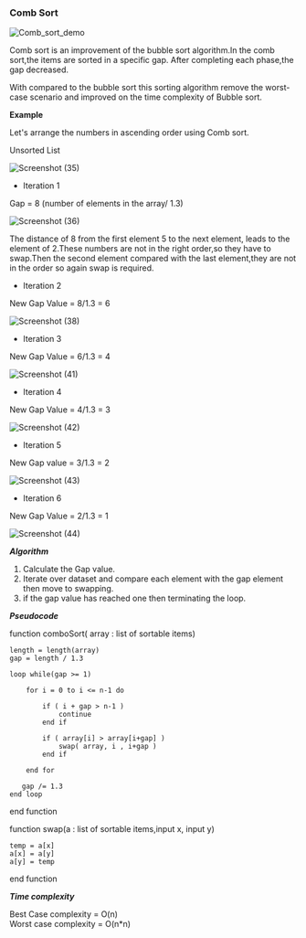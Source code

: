 ### Comb Sort

![Comb_sort_demo](https://user-images.githubusercontent.com/28682701/56884536-c1704380-6a87-11e9-9cf9-fb8cba477a53.gif)

Comb sort is an improvement of the bubble sort algorithm.In the comb sort,the items are sorted in a specific gap. 
After completing each phase,the gap decreased.

With compared to the bubble sort this sorting algorithm remove the worst-case scenario and improved on the time complexity of Bubble sort.



**Example**

Let's arrange the numbers in ascending order using Comb sort.

Unsorted List

![Screenshot (35)](https://user-images.githubusercontent.com/28682701/56882906-b666e480-6a82-11e9-94f4-b3446f13ebf6.png)

- Iteration 1

Gap = 8 (number of elements in the array/ 1.3)

![Screenshot (36)](https://user-images.githubusercontent.com/28682701/56883448-56713d80-6a84-11e9-97ad-32337c030b64.png)


The distance of 8 from the first element 5 to the next element, leads to the element of 2.These numbers are not in the right order,so they have to swap.Then the second element compared with the last element,they are not in the order so again swap is required.


- Iteration 2

New Gap Value = 8/1.3 = 6

![Screenshot (38)](https://user-images.githubusercontent.com/28682701/56883662-fcbd4300-6a84-11e9-9a56-74f90a468644.png)


- Iteration 3

New Gap Value = 6/1.3 = 4

![Screenshot (41)](https://user-images.githubusercontent.com/28682701/56883774-4efe6400-6a85-11e9-9287-b78a046c466b.png)



- Iteration 4


New Gap Value = 4/1.3 = 3

![Screenshot (42)](https://user-images.githubusercontent.com/28682701/56883861-8f5de200-6a85-11e9-8ffe-f2b730804a00.png)


- Iteration 5

New Gap value = 3/1.3 = 2

![Screenshot (43)](https://user-images.githubusercontent.com/28682701/56883958-de0b7c00-6a85-11e9-8d56-2497dbe4b89c.png)

- Iteration 6

New Gap Value = 2/1.3 = 1

![Screenshot (44)](https://user-images.githubusercontent.com/28682701/56884136-76a1fc00-6a86-11e9-9c5a-176c1af7f025.png)

***Algorithm***

1. Calculate the Gap value.
2. Iterate over dataset and compare each element with the gap element then move to swapping.  
3. if the gap value has reached one then terminating the loop.

***Pseudocode***

function comboSort( array : list of sortable items)

    length = length(array)
    gap = length / 1.3
    
    loop while(gap >= 1)
    
        for i = 0 to i <= n-1 do 
            
            if ( i + gap > n-1 )
                continue
            end if
            
            if ( array[i] > array[i+gap] )
                swap( array, i , i+gap )
            end if
            
        end for
        
       gap /= 1.3
    end loop
 
 end function
 
 function swap(a : list of sortable items,input x, input y)
 
    temp = a[x]
    a[x] = a[y]
    a[y] = temp
    
 end function
 
            

***Time complexity***

  Best Case complexity = O(n)<br />
  Worst case complexity = O(n*n)
  
 
